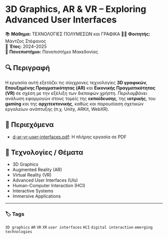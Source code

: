 # 3D Graphics, AR & VR – Exploring Advanced User Interfaces

📚 **Μάθημα:** ΤΕΧΝΟΛΟΓΙΕΣ ΠΟΛΥΜΕΣΩΝ και ΓΡΑΦΙΚΑ
👨‍💻 **Φοιτητής:** Μάντζος Στέφανος  
📅 **Έτος:** 2024–2025  
🏫 **Πανεπιστήμιο:** Πανεπιστήμιο Μακεδονίας

## 🔍 Περιγραφή

Η εργασία αυτή εξετάζει τις σύγχρονες τεχνολογίες **3D γραφικών**, **Επαυξημένης Πραγματικότητας (AR)** και **Εικονικής Πραγματικότητας (VR)** σε σχέση με την εξέλιξη των διεπαφών χρήστη. Περιλαμβάνει ανάλυση εφαρμογών στους τομείς της **εκπαίδευσης**, της **ιατρικής**, του **gaming** και της **αρχιτεκτονικής**, καθώς και παρουσίαση σχετικών εργαλείων ανάπτυξης (π.χ. Unity, ARKit, WebXR).

## 📁 Περιεχόμενα

- [d-ar-vr-user-interfaces.pdf](https://github.com/Mantzos-Stefanos/3d-ar-vr-user-interfaces/blob/main/d-ar-vr-user-interfaces.pdf): Η πλήρης εργασία σε PDF


## 🧰 Τεχνολογίες / Θέματα

- 3D Graphics
- Augmented Reality (AR)
- Virtual Reality (VR)
- Advanced User Interfaces (UIs)
- Human-Computer Interaction (HCI)
- Interactive Systems
- Immersive Applications

---

### 🏷️ Tags
`3D graphics` `AR` `VR` `XR` `user interfaces` `HCI` `digital interaction` `emerging technologies`

